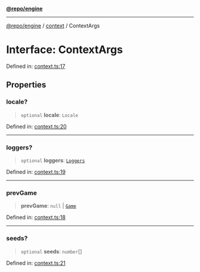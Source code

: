 [**@repo/engine**](../../README.md)

***

[@repo/engine](../../modules.md) / [context](../README.md) / ContextArgs

# Interface: ContextArgs

Defined in: [context.ts:17](https://github.com/alexqguo/drinking-board-game-v3/blob/461114994e3e28c73ae280b4acd08ba7cdad6013/packages/engine/src/context.ts#L17)

## Properties

### locale?

> `optional` **locale**: `Locale`

Defined in: [context.ts:20](https://github.com/alexqguo/drinking-board-game-v3/blob/461114994e3e28c73ae280b4acd08ba7cdad6013/packages/engine/src/context.ts#L20)

***

### loggers?

> `optional` **loggers**: [`Loggers`](Loggers.md)

Defined in: [context.ts:19](https://github.com/alexqguo/drinking-board-game-v3/blob/461114994e3e28c73ae280b4acd08ba7cdad6013/packages/engine/src/context.ts#L19)

***

### prevGame

> **prevGame**: `null` \| [`Game`](../../gamestate/type-aliases/Game.md)

Defined in: [context.ts:18](https://github.com/alexqguo/drinking-board-game-v3/blob/461114994e3e28c73ae280b4acd08ba7cdad6013/packages/engine/src/context.ts#L18)

***

### seeds?

> `optional` **seeds**: `number`[]

Defined in: [context.ts:21](https://github.com/alexqguo/drinking-board-game-v3/blob/461114994e3e28c73ae280b4acd08ba7cdad6013/packages/engine/src/context.ts#L21)
